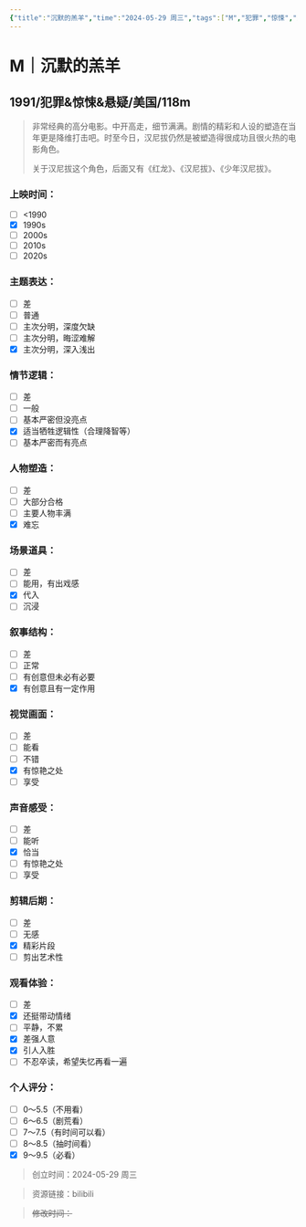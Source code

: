 ```yaml
---
{"title":"沉默的羔羊","time":"2024-05-29 周三","tags":["M","犯罪","惊悚","悬疑"],"rating":"9.0","dg-publish":true,"permalink":"/300 评价/M电影/新近看过/沉默的羔羊/","dgPassFrontmatter":true,"created":"2024-05-29T21:12:09.099+08:00","updated":"2024-05-30T22:34:09.985+08:00"}
---
```


# M｜沉默的羔羊
## 1991/犯罪&惊悚&悬疑/美国/118m
>非常经典的高分电影。中开高走，细节满满。剧情的精彩和人设的塑造在当年更是降维打击吧。时至今日，汉尼拔仍然是被塑造得很成功且很火热的电影角色。
>
>关于汉尼拔这个角色，后面又有《红龙》、《汉尼拔》、《少年汉尼拔》。
### 上映时间：
- [ ] <1990
- [x] 1990s
- [ ] 2000s
- [ ] 2010s
- [ ] 2020s
### 主题表达：
- [ ] 差
- [ ] 普通
- [ ] 主次分明，深度欠缺
- [ ] 主次分明，晦涩难解
- [x] 主次分明，深入浅出
### 情节逻辑：
- [ ] 差
- [ ] 一般
- [ ] 基本严密但没亮点
- [x] 适当牺牲逻辑性（合理降智等）
- [ ] 基本严密而有亮点
### 人物塑造：
- [ ] 差
- [ ] 大部分合格
- [ ] 主要人物丰满
- [x] 难忘
### 场景道具：
- [ ] 差
- [ ] 能用，有出戏感
- [x] 代入
- [ ] 沉浸
### 叙事结构：
- [ ] 差
- [ ] 正常
- [ ] 有创意但未必有必要
- [x] 有创意且有一定作用
### 视觉画面：
- [ ] 差
- [ ] 能看
- [ ] 不错
- [x] 有惊艳之处
- [ ] 享受
### 声音感受：
- [ ] 差
- [ ] 能听
- [x] 恰当
- [ ] 有惊艳之处
- [ ] 享受
### 剪辑后期：
- [ ] 差
- [ ] 无感
- [x] 精彩片段
- [ ] 剪出艺术性
### 观看体验：
- [ ] 差
- [x] 还挺带动情绪
- [ ] 平静，不累
- [x] 差强人意
- [x] 引人入胜
- [ ] 不忍卒读，希望失忆再看一遍
### 个人评分：
- [ ] 0～5.5（不用看）
- [ ] 6～6.5（剧荒看）
- [ ] 7～7.5（有时间可以看）
- [ ] 8～8.5（抽时间看）
- [x] 9～9.5（必看）

>创立时间：2024-05-29 周三

>资源链接：bilibili

>~~修改时间：~~



